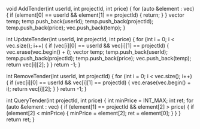 void AddTender(int userId, int projectId, int price)
{
    for (auto &element : vec) {
        if (element[0] == userId && element[1] == projectId) {
            return;
        }
    }
    vector<int> temp;
    temp.push_back(userId);
    temp.push_back(projectId);
    temp.push_back(price);
    vec.push_back(temp);
}

int UpdateTender(int userId, int projectId, int price)
{
    for (int i = 0; i < vec.size(); i++) {
        if (vec[i][0] == userId && vec[i][1] == projectId) {
            vec.erase(vec.begin() + i);
            vector<int> temp;
            temp.push_back(userId);
            temp.push_back(projectId);
            temp.push_back(price);
            vec.push_back(temp);
            return vec[i][2];
        }
    }
    return -1;
}

int RemoveTender(int userId, int projectId)
{
    for (int i = 0; i < vec.size(); i++) {
        if (vec[i][0] == userId && vec[i][1] == projectId) {
            vec.erase(vec.begin() + i);
            return vec[i][2];
        }
    }
    return -1;
}

int QueryTender(int projectId, int price)
{
    int minPrice = INT_MAX;
    int ret;
    for (auto &element : vec) {
        if (element[1] == projectId && element[2] > price) {
            if (element[2] < minPrice) {
                minPrice = element[2];
                ret = element[0];
            }
        }
    }
    return ret;
}
